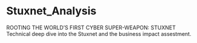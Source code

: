# Stuxnet_Analysis
ROOTING THE WORLD’S FIRST CYBER SUPER-WEAPON: STUXNET
Technical deep dive into the Stuxnet and the business impact assestment. 
